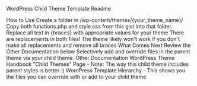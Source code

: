 WordPress Child Theme Template Readme

How to Use
Create a folder in /wp-content/themes/{your_theme_name}/
Copy both functions.php and style.css from this gist into that folder.
Replace all text in {braces} with appropriate values for your theme
There are replacements in both files! The theme likely won't work if you don't make all replacements and remove all braces
What Comes Next
Review the Other Documentation below
Selectively add and override files in the parent theme via your child theme.
Other Documentation
WordPress Theme Handbook "Child Themes" Page - Note: The way this child theme includes parent styles is better :)
WordPress Template Hierarchy - This shows you the files you can override with or add to your child theme